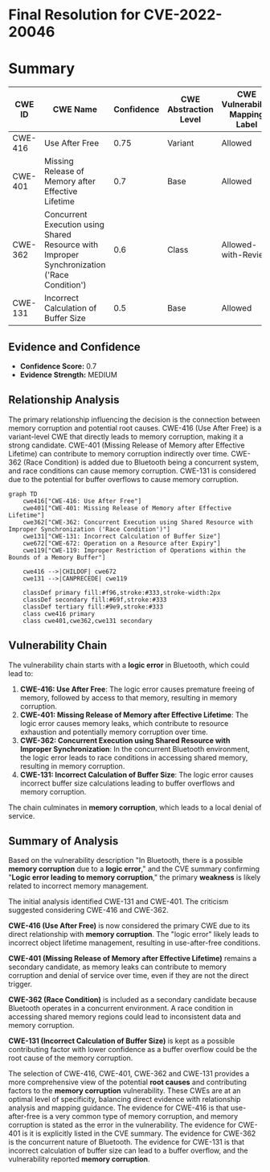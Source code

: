# Final Resolution for CVE-2022-20046

# Summary
| CWE ID | CWE Name | Confidence | CWE Abstraction Level | CWE Vulnerability Mapping Label | CWE-Vulnerability Mapping Notes |
|---|---|---|---|---|---|
| CWE-416 | Use After Free | 0.75 | Variant | Allowed | Primary CWE |
| CWE-401 | Missing Release of Memory after Effective Lifetime | 0.7 | Base | Allowed | Secondary Candidate |
| CWE-362 | Concurrent Execution using Shared Resource with Improper Synchronization ('Race Condition') | 0.6 | Class | Allowed-with-Review | Secondary Candidate |
| CWE-131 | Incorrect Calculation of Buffer Size | 0.5 | Base | Allowed | Secondary Candidate |

## Evidence and Confidence

*   **Confidence Score:** 0.7
*   **Evidence Strength:** MEDIUM

## Relationship Analysis
The primary relationship influencing the decision is the connection between memory corruption and potential root causes. CWE-416 (Use After Free) is a variant-level CWE that directly leads to memory corruption, making it a strong candidate. CWE-401 (Missing Release of Memory after Effective Lifetime) can contribute to memory corruption indirectly over time. CWE-362 (Race Condition) is added due to Bluetooth being a concurrent system, and race conditions can cause memory corruption. CWE-131 is considered due to the potential for buffer overflows to cause memory corruption.

```mermaid
graph TD
    cwe416["CWE-416: Use After Free"]
    cwe401["CWE-401: Missing Release of Memory after Effective Lifetime"]
    cwe362["CWE-362: Concurrent Execution using Shared Resource with Improper Synchronization ('Race Condition')"]
    cwe131["CWE-131: Incorrect Calculation of Buffer Size"]
    cwe672["CWE-672: Operation on a Resource after Expiry"]
    cwe119["CWE-119: Improper Restriction of Operations within the Bounds of a Memory Buffer"]

    cwe416 -->|CHILDOF| cwe672
    cwe131 -->|CANPRECEDE| cwe119

    classDef primary fill:#f96,stroke:#333,stroke-width:2px
    classDef secondary fill:#69f,stroke:#333
    classDef tertiary fill:#9e9,stroke:#333
    class cwe416 primary
    class cwe401,cwe362,cwe131 secondary
```

## Vulnerability Chain
The vulnerability chain starts with a **logic error** in Bluetooth, which could lead to:
1.  **CWE-416: Use After Free**: The logic error causes premature freeing of memory, followed by access to that memory, resulting in memory corruption.
2.  **CWE-401: Missing Release of Memory after Effective Lifetime**: The logic error causes memory leaks, which contribute to resource exhaustion and potentially memory corruption over time.
3.  **CWE-362: Concurrent Execution using Shared Resource with Improper Synchronization**: In the concurrent Bluetooth environment, the logic error leads to race conditions in accessing shared memory, resulting in memory corruption.
4.  **CWE-131: Incorrect Calculation of Buffer Size**: The logic error causes incorrect buffer size calculations leading to buffer overflows and memory corruption.

The chain culminates in **memory corruption**, which leads to a local denial of service.

## Summary of Analysis
Based on the vulnerability description "In Bluetooth, there is a possible **memory corruption** due to a **logic error**," and the CVE summary confirming "**Logic error leading to memory corruption**," the primary **weakness** is likely related to incorrect memory management.

The initial analysis identified CWE-131 and CWE-401. The criticism suggested considering CWE-416 and CWE-362.

**CWE-416 (Use After Free)** is now considered the primary CWE due to its direct relationship with **memory corruption**. The "logic error" likely leads to incorrect object lifetime management, resulting in use-after-free conditions.

**CWE-401 (Missing Release of Memory after Effective Lifetime)** remains a secondary candidate, as memory leaks can contribute to memory corruption and denial of service over time, even if they are not the direct trigger.

**CWE-362 (Race Condition)** is included as a secondary candidate because Bluetooth operates in a concurrent environment. A race condition in accessing shared memory regions could lead to inconsistent data and memory corruption.

**CWE-131 (Incorrect Calculation of Buffer Size)** is kept as a possible contributing factor with lower confidence as a buffer overflow could be the root cause of the memory corruption.

The selection of CWE-416, CWE-401, CWE-362 and CWE-131 provides a more comprehensive view of the potential **root causes** and contributing factors to the **memory corruption** vulnerability. These CWEs are at an optimal level of specificity, balancing direct evidence with relationship analysis and mapping guidance. The evidence for CWE-416 is that use-after-free is a very common type of memory corruption, and memory corruption is stated as the error in the vulnerability. The evidence for CWE-401 is it is explicitly listed in the CVE summary. The evidence for CWE-362 is the concurrent nature of Bluetooth. The evidence for CWE-131 is that incorrect calculation of buffer size can lead to a buffer overflow, and the vulnerability reported **memory corruption**.